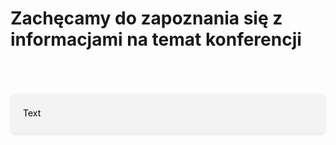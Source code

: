 # **Zachęcamy do zapoznania się z informacjami na temat konferencji**

<div style="background-color: #f3f3f3; padding: 20px; border-radius: 8px; margin: 0 auto 20px auto; max-width: 1000px; box-shadow: 0 2px 4px rgba(0, 0, 0, 0.1); margin-top: 70px;">
  <p style="color: #000; text-align: justify; line-height: 1.6; margin: 0;">
    Text
  </p>
</div>

<br>

